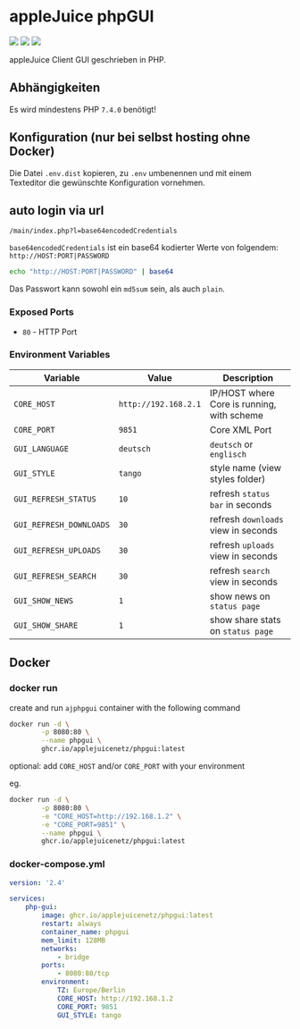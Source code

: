 # appleJuice phpGUI

![](https://img.shields.io/github/license/applejuicenetz/phpgui.svg)
![](https://img.shields.io/github/tag/applejuicenetz/phpgui.svg)
![](https://github.com/applejuicenetz/phpgui/workflows/docker/badge.svg)

appleJuice Client GUI geschrieben in PHP.


## Abhängigkeiten

Es wird mindestens PHP `7.4.0` benötigt!


## Konfiguration (nur bei selbst hosting ohne Docker)

Die Datei `.env.dist` kopieren, zu `.env` umbenennen und mit einem Texteditor die gewünschte Konfiguration vornehmen.


## auto login via url

`/main/index.php?l=base64encodedCredentials`

`base64encodedCredentials` ist ein base64 kodierter Werte von folgendem: `http://HOST:PORT|PASSWORD`

```bash
echo "http://HOST:PORT|PASSWORD" | base64
```
Das Passwort kann sowohl ein `md5sum` sein, als auch `plain`.


### Exposed Ports

- `80` - HTTP Port


### Environment Variables

| Variable                | Value                | Description                                |
|-------------------------|----------------------|--------------------------------------------|
| `CORE_HOST`             | `http://192.168.2.1` | IP/HOST where Core is running, with scheme |
| `CORE_PORT`             | `9851`               | Core XML Port                              |
| `GUI_LANGUAGE`          | `deutsch`            | `deutsch` or `englisch`                    |
| `GUI_STYLE`             | `tango`              | style name (view styles folder)            |
| `GUI_REFRESH_STATUS`    | `10`                 | refresh `status bar` in seconds            |
| `GUI_REFRESH_DOWNLOADS` | `30`                 | refresh `downloads` view in seconds        |
| `GUI_REFRESH_UPLOADS`   | `30`                 | refresh `uploads` view in seconds          |
| `GUI_REFRESH_SEARCH`    | `30`                 | refresh `search` view in seconds           |
| `GUI_SHOW_NEWS`         | `1`                  | show news on `status page`                 |
| `GUI_SHOW_SHARE`        | `1`                  | show share stats on `status page`          |


## Docker

### docker run

create and run `ajphpgui` container with the following command

```bash
docker run -d \
        -p 8080:80 \
        --name phpgui \
        ghcr.io/applejuicenetz/phpgui:latest
```

optional: add `CORE_HOST` and/or `CORE_PORT` with your environment

eg.

```bash
docker run -d \
        -p 8080:80 \
        -e "CORE_HOST=http://192.168.1.2" \
        -e "CORE_PORT=9851" \
        --name phpgui \
        ghcr.io/applejuicenetz/phpgui:latest
```

### docker-compose.yml

```yaml
version: '2.4'

services:
    php-gui:
        image: ghcr.io/applejuicenetz/phpgui:latest
        restart: always
        container_name: phpgui
        mem_limit: 128MB
        networks:
            - bridge
        ports:
            - 8080:80/tcp
        environment:
            TZ: Europe/Berlin
            CORE_HOST: http://192.168.1.2
            CORE_PORT: 9851
            GUI_STYLE: tango
```
